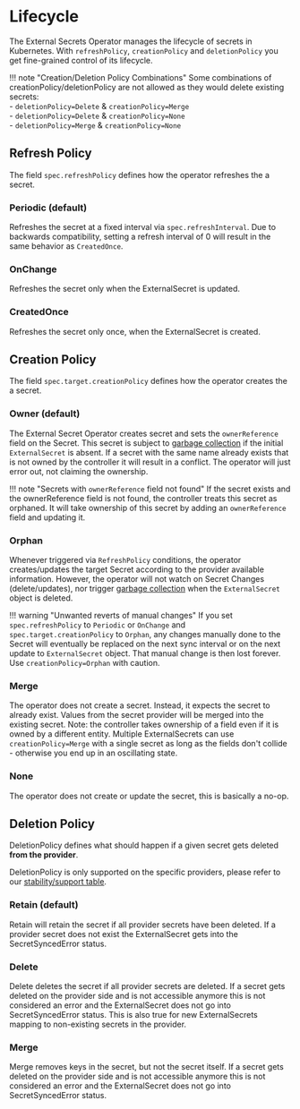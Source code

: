 # Lifecycle
The External Secrets Operator manages the lifecycle of secrets in Kubernetes. With `refreshPolicy`,   `creationPolicy` and `deletionPolicy` you get fine-grained control of its lifecycle.

!!! note "Creation/Deletion Policy Combinations"
    Some combinations of creationPolicy/deletionPolicy are not allowed as they would delete existing secrets:
    <br/>- `deletionPolicy=Delete` & `creationPolicy=Merge`
    <br/>- `deletionPolicy=Delete` & `creationPolicy=None`
    <br/>- `deletionPolicy=Merge` & `creationPolicy=None`

## Refresh Policy
The field `spec.refreshPolicy` defines how the operator refreshes the a secret.

### Periodic (default) 
Refreshes the secret at a fixed interval via `spec.refreshInterval`. Due to backwards compatibility, setting a refresh interval of 0 will result in the same behavior as `CreatedOnce`.

### OnChange
Refreshes the secret only when the ExternalSecret is updated.  

### CreatedOnce
Refreshes the secret only once, when the ExternalSecret is created.

## Creation Policy
The field `spec.target.creationPolicy` defines how the operator creates the a secret.

### Owner (default)
The External Secret Operator creates secret and sets the `ownerReference` field on the Secret. This secret is subject to [garbage collection](https://kubernetes.io/docs/concepts/architecture/garbage-collection/) if the initial `ExternalSecret` is absent. If a secret with the same name already exists that is not owned by the controller it will result in a conflict. The operator will just error out, not claiming the ownership.

!!! note "Secrets with `ownerReference` field not found"
    If the secret exists and the ownerReference field is not found, the controller treats this secret as orphaned. It will take ownership of this secret by adding an `ownerReference` field and updating it.

### Orphan
Whenever triggered via `RefreshPolicy` conditions, the operator creates/updates 
the target Secret according to the provider available information. 
However, the operator will not watch on Secret Changes (delete/updates), nor trigger 
[garbage collection](https://kubernetes.io/docs/concepts/architecture/garbage-collection/) when the `ExternalSecret` object is deleted.

!!! warning "Unwanted reverts of manual changes"
    If you set `spec.refreshPolicy` to `Periodic` or `OnChange` and `spec.target.creationPolicy` to `Orphan`,
    any changes manually done to the Secret will eventually be replaced on the next sync interval
    or on the next update to `ExternalSecret` object. That manual change is then lost forever.
    Use `creationPolicy=Orphan` with caution.

### Merge
The operator does not create a secret. Instead, it expects the secret to already exist. Values from the secret provider will be merged into the existing secret. Note: the controller takes ownership of a field even if it is owned by a different entity. Multiple ExternalSecrets can use `creationPolicy=Merge` with a single secret as long as the fields don't collide - otherwise you end up in an oscillating state.

### None
The operator does not create or update the secret, this is basically a no-op.

## Deletion Policy
DeletionPolicy defines what should happen if a given secret gets deleted **from the provider**.

DeletionPolicy is only supported on the specific providers, please refer to our [stability/support table](../introduction/stability-support.md).

### Retain (default)
Retain will retain the secret if all provider secrets have been deleted.
If a provider secret does not exist the ExternalSecret gets into the
SecretSyncedError status.

### Delete
Delete deletes the secret if all provider secrets are deleted.
If a secret gets deleted on the provider side and is not accessible
anymore this is not considered an error and the ExternalSecret
does not go into SecretSyncedError status. This is also true for new
ExternalSecrets mapping to non-existing secrets in the provider.

### Merge
Merge removes keys in the secret, but not the secret itself.
If a secret gets deleted on the provider side and is not accessible
anymore this is not considered an error and the ExternalSecret
does not go into SecretSyncedError status.


